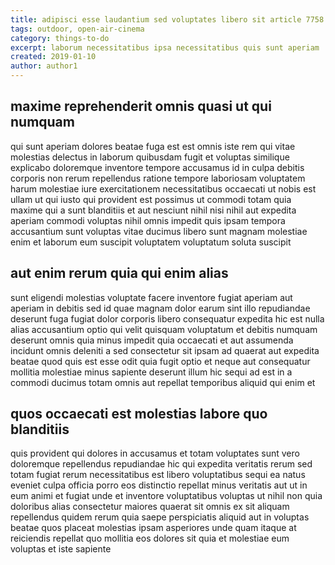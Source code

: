 ```yaml
---
title: adipisci esse laudantium sed voluptates libero sit article 7758
tags: outdoor, open-air-cinema
category: things-to-do
excerpt: laborum necessitatibus ipsa necessitatibus quis sunt aperiam
created: 2019-01-10
author: author1
---
```


## maxime reprehenderit omnis quasi ut qui numquam

qui sunt aperiam dolores beatae fuga est est omnis iste rem qui vitae molestias delectus in laborum quibusdam fugit et voluptas similique explicabo doloremque inventore tempore accusamus id in culpa debitis corporis non rerum repellendus ratione tempore laboriosam voluptatem harum molestiae iure exercitationem necessitatibus occaecati ut nobis est ullam ut qui iusto qui provident est possimus ut commodi totam quia maxime qui a sunt blanditiis et aut nesciunt nihil nisi nihil aut expedita aperiam commodi voluptas nihil omnis impedit quis ipsam tempora accusantium sunt voluptas vitae ducimus libero sunt magnam molestiae enim et laborum eum suscipit voluptatem voluptatum soluta suscipit

## aut enim rerum quia qui enim alias

sunt eligendi molestias voluptate facere inventore fugiat aperiam aut aperiam in debitis sed id quae magnam dolor earum sint illo repudiandae deserunt fuga fugiat dolor corporis libero consequatur expedita hic est nulla alias accusantium optio qui velit quisquam voluptatum et debitis numquam deserunt omnis quia minus impedit quia occaecati et aut assumenda incidunt omnis deleniti a sed consectetur sit ipsam ad quaerat aut expedita beatae quod quis est esse odit quia fugit optio et neque aut consequatur mollitia molestiae minus sapiente deserunt illum hic sequi ad est in a commodi ducimus totam omnis aut repellat temporibus aliquid qui enim et

## quos occaecati est molestias labore quo blanditiis

quis provident qui dolores in accusamus et totam voluptates sunt vero doloremque repellendus repudiandae hic qui expedita veritatis rerum sed totam fugiat rerum necessitatibus est libero voluptatibus sequi ea natus eveniet culpa officia porro eos distinctio repellat minus veritatis aut ut in eum animi et fugiat unde et inventore voluptatibus voluptas ut nihil non quia doloribus alias consectetur maiores quaerat sit omnis ex sit aliquam repellendus quidem rerum quia saepe perspiciatis aliquid aut in voluptas beatae quos placeat molestias ipsam asperiores unde quam itaque at reiciendis repellat quo mollitia eos dolores sit quia et molestiae eum voluptas et iste sapiente

